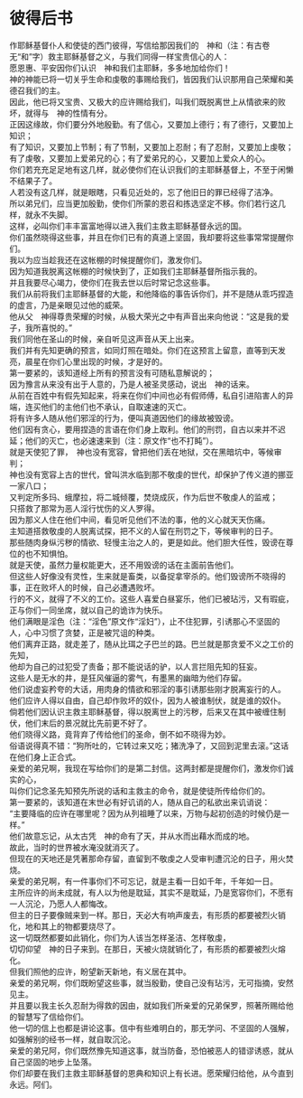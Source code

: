 #   彼得后书

  作耶稣基督仆人和使徒的西门彼得，写信给那因我们的　神和（注：有古卷无“和”字）救主耶稣基督之义，与我们同得一样宝贵信心的人：  
  愿恩惠、平安因你们认识　神和我们主耶稣，多多地加给你们！  
  神的神能已将一切关乎生命和虔敬的事赐给我们，皆因我们认识那用自己荣耀和美德召我们的主。  
  因此，他已将又宝贵、又极大的应许赐给我们，叫我们既脱离世上从情欲来的败坏，就得与　神的性情有分。  
  正因这缘故，你们要分外地殷勤。有了信心，又要加上德行；有了德行，又要加上知识；  
  有了知识，又要加上节制；有了节制，又要加上忍耐；有了忍耐，又要加上虔敬；  
  有了虔敬，又要加上爱弟兄的心；有了爱弟兄的心，又要加上爱众人的心。  
  你们若充充足足地有这几样，就必使你们在认识我们的主耶稣基督上，不至于闲懒不结果子了。  
  人若没有这几样，就是眼瞎，只看见近处的，忘了他旧日的罪已经得了洁净。  
  所以弟兄们，应当更加殷勤，使你们所蒙的恩召和拣选坚定不移。你们若行这几样，就永不失脚。  
  这样，必叫你们丰丰富富地得以进入我们主救主耶稣基督永远的国。  
  你们虽然晓得这些事，并且在你们已有的真道上坚固，我却要将这些事常常提醒你们。  
  我以为应当趁我还在这帐棚的时候提醒你们，激发你们。  
  因为知道我脱离这帐棚的时候快到了，正如我们主耶稣基督所指示我的。  
  并且我要尽心竭力，使你们在我去世以后时常记念这些事。  
  我们从前将我们主耶稣基督的大能，和他降临的事告诉你们，并不是随从乖巧捏造的虚言，乃是亲眼见过他的威荣。  
  他从父　神得尊贵荣耀的时候，从极大荣光之中有声音出来向他说：“这是我的爱子，我所喜悦的。”  
  我们同他在圣山的时候，亲自听见这声音从天上出来。  
  我们并有先知更确的预言，如同灯照在暗处。你们在这预言上留意，直等到天发亮，晨星在你们心里出现的时候，才是好的。  
  第一要紧的，该知道经上所有的预言没有可随私意解说的；  
  因为豫言从来没有出于人意的，乃是人被圣灵感动，说出　神的话来。  
  从前在百姓中有假先知起来，将来在你们中间也必有假师傅，私自引进陷害人的异端，连买他们的主他们也不承认，自取速速的灭亡。  
  将有许多人随从他们邪淫的行为，便叫真道因他们的缘故被毁谤。  
  他们因有贪心，要用捏造的言语在你们身上取利。他们的刑罚，自古以来并不迟延；他们的灭亡，也必速速来到（注：原文作“也不打盹”）。  
  就是天使犯了罪，　神也没有宽容，曾把他们丢在地狱，交在黑暗坑中，等候审判；  
  神也没有宽容上古的世代，曾叫洪水临到那不敬虔的世代，却保护了传义道的挪亚一家八口；  
  又判定所多玛、蛾摩拉，将二城倾覆，焚烧成灰，作为后世不敬虔人的监戒；  
  只搭救了那常为恶人淫行忧伤的义人罗得。  
  因为那义人住在他们中间，看见听见他们不法的事，他的义心就天天伤痛。  
  主知道搭救敬虔的人脱离试探，把不义的人留在刑罚之下，等候审判的日子。  
  那些随肉身纵污秽的情欲、轻慢主治之人的，更是如此。他们胆大任性，毁谤在尊位的也不知惧怕。  
  就是天使，虽然力量权能更大，还不用毁谤的话在主面前告他们。  
  但这些人好像没有灵性，生来就是畜类，以备捉拿宰杀的。他们毁谤所不晓得的事，正在败坏人的时候，自己必遭遇败坏。  
  行的不义，就得了不义的工价。这些人喜爱白昼宴乐，他们已被玷污，又有瑕疵，正与你们一同坐席，就以自己的诡诈为快乐。  
  他们满眼是淫色（注：“淫色”原文作“淫妇”），止不住犯罪，引诱那心不坚固的人，心中习惯了贪婪，正是被咒诅的种类。  
  他们离弃正路，就走差了，随从比珥之子巴兰的路。巴兰就是那贪爱不义之工价的先知，  
  他却为自己的过犯受了责备；那不能说话的驴，以人言拦阻先知的狂妄。  
  这些人是无水的井，是狂风催逼的雾气，有墨黑的幽暗为他们存留。  
  他们说虚妄矜夸的大话，用肉身的情欲和邪淫的事引诱那些刚才脱离妄行的人。  
  他们应许人得以自由，自己却作败坏的奴仆，因为人被谁制伏，就是谁的奴仆。  
  倘若他们因认识主救主耶稣基督，得以脱离世上的污秽，后来又在其中被缠住制伏，他们末后的景况就比先前更不好了。  
  他们晓得义路，竟背弃了传给他们的圣命，倒不如不晓得为妙。  
  俗语说得真不错：“狗所吐的，它转过来又吃；猪洗净了，又回到泥里去滚。”这话在他们身上正合式。  
  亲爱的弟兄啊，我现在写给你们的是第二封信。这两封都是提醒你们，激发你们诚实的心，  
  叫你们记念圣先知预先所说的话和主救主的命令，就是使徒所传给你们的。  
  第一要紧的，该知道在末世必有好讥诮的人，随从自己的私欲出来讥诮说：  
  “主要降临的应许在哪里呢？因为从列祖睡了以来，万物与起初创造的时候仍是一样。”  
  他们故意忘记，从太古凭　神的命有了天，并从水而出藉水而成的地。  
  故此，当时的世界被水淹没就消灭了。  
  但现在的天地还是凭著那命存留，直留到不敬虔之人受审判遭沉沦的日子，用火焚烧。  
  亲爱的弟兄啊，有一件事你们不可忘记，就是主看一日如千年，千年如一日。  
  主所应许的尚未成就，有人以为他是耽延，其实不是耽延，乃是宽容你们，不愿有一人沉沦，乃愿人人都悔改。  
  但主的日子要像贼来到一样。那日，天必大有响声废去，有形质的都要被烈火销化，地和其上的物都要烧尽了。  
  这一切既然都要如此销化，你们为人该当怎样圣洁、怎样敬虔，  
  切切仰望　神的日子来到。在那日，天被火烧就销化了，有形质的都要被烈火熔化。  
  但我们照他的应许，盼望新天新地，有义居在其中。  
  亲爱的弟兄啊，你们既盼望这些事，就当殷勤，使自己没有玷污，无可指摘，安然见主。  
  并且要以我主长久忍耐为得救的因由，就如我们所亲爱的兄弟保罗，照著所赐给他的智慧写了信给你们。  
  他一切的信上也都是讲论这事。信中有些难明白的，那无学问、不坚固的人强解，如强解别的经书一样，就自取沉沦。  
  亲爱的弟兄阿，你们既然豫先知道这事，就当防备，恐怕被恶人的错谬诱惑，就从自己坚固的地步上坠落。  
  你们却要在我们主救主耶稣基督的恩典和知识上有长进。愿荣耀归给他，从今直到永远。阿们。 
